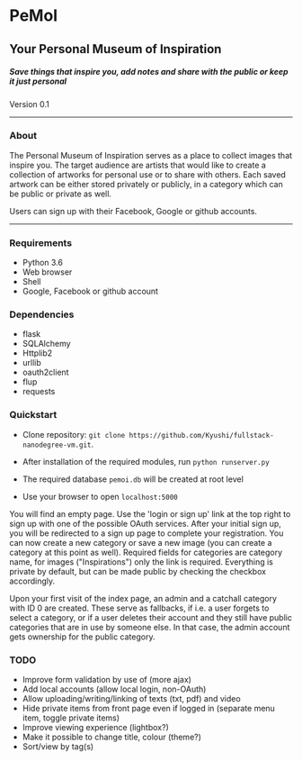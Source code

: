 # PeMoI #

## Your Personal Museum of Inspiration ##

##### Save things that inspire you, add notes and share with the public or keep it just personal #####

Version 0.1
___
### About ###

The Personal Museum of Inspiration serves as a place to collect images that inspire you. The target audience are artists that would like to create a collection of artworks for personal use or to share with others.
Each saved artwork can be either stored privately or publicly, in a category which can be public or private as well.

Users can sign up with their Facebook, Google or github accounts.
___
### Requirements ###
- Python 3.6
- Web browser
- Shell
- Google, Facebook or github account

### Dependencies ###

- flask
- SQLAlchemy
- Httplib2
- urllib
- oauth2client
- flup
- requests


### Quickstart ###

- Clone repository: `git clone https://github.com/Kyushi/fullstack-nanodegree-vm.git`.

- After installation of the required modules, run `python runserver.py`
- The required database `pemoi.db` will be created at root level
- Use your browser to open `localhost:5000`

You will find an empty page. Use the 'login or sign up' link at the top right to sign up with one of the possible OAuth services. After your initial sign up, you will be redirected to a sign up page to complete your registration. You can now create a new category or save a new image (you can create a category at this point as well).
Required fields for categories are category name, for images ("Inspirations") only the link is required. Everything is private by default, but can be made public by checking the checkbox accordingly.

Upon your first visit of the index page, an admin and a catchall category with ID 0 are created. These serve as fallbacks, if i.e. a user forgets to select a category, or if a user deletes their account and they still have public categories that are in use by someone else. In that case, the admin account gets ownership for the public category.

### TODO ###

- Improve form validation by use of (more ajax)
- Add local accounts (allow local login, non-OAuth)
- Allow uploading/writing/linking of texts (txt, pdf) and video
- Hide private items from front page even if logged in (separate menu item, toggle private items)
- Improve viewing experience (lightbox?)
- Make it possible to change title, colour (theme?)
- Sort/view by tag(s)
